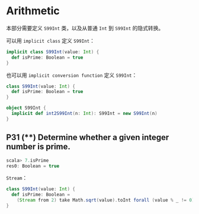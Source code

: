 # Arithmetic

本部分需要定义 `S99Int` 类，以及从普通 `Int` 到 `S99Int` 的隐式转换。

可以用 `implicit class` 定义 `S99Int`：

```Scala
implicit class S99Int(value: Int) {
  def isPrime: Boolean = true
}
```

也可以用 `implicit conversion function` 定义 `S99Int`：

```Scala
class S99Int(value: Int) {
  def isPrime: Boolean = true
}

object S99Int {
  implicit def int2S99Int(n: Int): S99Int = new S99Int(n)
}
```

## P31 (**) Determine whether a given integer number is prime.

```Scala
scala> 7.isPrime
res0: Boolean = true
```

`Stream`：

```Scala
class S99Int(value: Int) {
  def isPrime: Boolean =
    (Stream from 2) take Math.sqrt(value).toInt forall (value % _ != 0)
}
```


